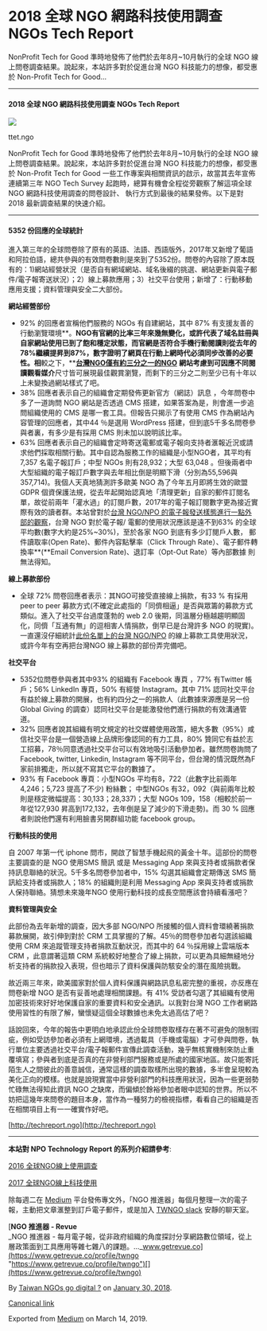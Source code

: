 2018 全球 NGO 網路科技使用調查 NGOs Tech Report
=====================================

NonProfit Tech for Good 準時地發佈了他們於去年8月~10月執行的全球 NGO 線上問卷調查結果。說起來，本站許多對於促進台灣 NGO 科技能力的想像，都受惠於 Non-Profit Tech for Good…

* * *

#### 2018 全球 NGO 網路科技使用調查 NGOs Tech Report

![](https://cdn-images-1.medium.com/max/800/1*D67Oyq9vrgIqkzI587KSLQ.png)

ttet.ngo

NonProfit Tech for Good 準時地發佈了他們於去年8月~10月執行的全球 NGO 線上問卷調查結果。說起來，本站許多對於促進台灣 NGO 科技能力的想像，都受惠於 Non-Profit Tech for Good 一些工作專案與相關資訊的啟示，故當其去年宣佈連續第三年 NGO Tech Survey 起跑時，總算有機會全程從旁觀察了解這項全球 NGO 網路科技使用調查的問卷設計、 執行方式到最後的結果發佈。以下是對 2018 最新調查結果的快速介紹。

* * *

#### 5352 份回應的全球統計

進入第三年的全球問卷除了原有的英語、法語、西語版外，2017年又新增了葡語和阿拉伯語，總共參與的有效問卷數則是來到了5352份。問卷的內容除了原本既有的：1)網站經營狀況（是否自有網域網站、域名後綴的挑選、網站更新與電子郵件/電子報寄送狀況）；2）線上募款應用；3）社交平台使用；新增了：行動移動應用支援；資料管理與安全二大部份。

**網站經營部份**

*   92% 的回應者宣稱他們服務的 NGOs 有自建網站，其中 87% 有支援友善的行動瀏覽環境**。**NGO有官網的比率三年來幾無變化，或許代表了域名註冊與自家網站使用已到了飽和穩定狀態，而官網是否符合手機行動閱讀則從去年的78%繼續提昇到87%，數字證明了網頁在行動上網時代必須同步改善的必要性。相**較之下，**[**台灣NGO僅有約三分之一的NGO**](https://medium.twngo.xyz/ngo-website-refine-5d9dabb16709) **網站考慮到可因應不同閱讀觀看媒介**尺寸皆可展現最佳觀賞瀏覽，而剩下的三分之二則至少已有十年以上未變換過網站樣式了吧。
*   38% 回應者表示自己的組織會定期發佈更新官方（網誌）訊息 ，今年問卷中多了一道詢問 NGO 網站是否透過 CMS 搭建，如果答案為是，則會進一步追問組織使用的 CMS 是哪一套工具。但報告只揭示了有使用 CMS 作為網站內容管理的回應者，其中44 ％是選用 WordPress 搭建，但到底5千多名問卷參與者裏，有多少是有採用 CMS 則未加以說明該比率。
*   63% 回應者表示自己的組織會定時寄送電郵或電子報向支持者滙報近況或請求他們採取相關行動。其中自認為服務工作的組織是小型NGO者，其平均有 7,357 名電子報訂戶；中型 NGOs 則有28,932；大型 63,048 。但後兩者中大型組織的電子報訂戶數字與去年相比倒是明顯下滑（分別為55,596與357,714)。我個人天真地猜測許多歐美 NGO 為了今年五月即將生效的歐盟 GDPR 個資保護法規，從去年起開始認真地「清理更新」自家的郵件訂閱名單，故從前兩年「灌水過」的訂閱戶數，2017年的電子報訂閱數字更為接近實際有效的讀者群。本站曾對於[台灣 NGO/NPO 的電子報發送樣態進行一點外部的觀察](https://medium.twngo.xyz/%E9%9B%BB%E5%AD%90%E5%A0%B1%E5%85%A7%E5%AE%B9%E8%A6%8F%E5%8A%83%E8%88%87%E5%8F%B0%E7%81%A3-ngo-%E9%9B%BB%E5%AD%90%E5%A0%B1%E5%88%9D%E6%9E%90-b77de17230e5)，台灣 NGO 對於電子報/ 電郵的使用狀況應該是遠不到63% 的全球平均數(數字大約是25%~30%)，至於各家 NGO 到底有多少訂閱戶人數， 郵件讀取率(Open Rate)、郵件內容點擊率（Click Through Rate）、電子郵件轉換率**(**Email Conversion Rate)、退訂率（Opt-Out Rate）等內部數據 則無法得知。

**線上募款部份**

*   全球 72% 問卷回應者表示：其NGO可接受直接線上捐款，有33 % 有採用peer to peer 募款方式(不確定此處指的「同儕相逼」是否與眾籌的募款方式類似。進入了社交平台過度蓬勃的 web 2.0 後期，同溫層分極越趨明顯固化，同儕「互通有無」的逗相害人情捐款，倒早已是台灣許多 NGO 的現實)。一直還沒仔細統計[此份名單上的台灣 NGO/NPO](https://docs.google.com/spreadsheets/d/1BIPwaKGYTH_lwXFSKJi8P61Yaz1dKn9iO_UG5IWdu6M/edit?usp=sharing) 的線上募款工具使用狀況，或許今年有空再把台灣NGO 線上募款的部份弄完備吧。

**社交平台**

*   5352位問卷參與者其中93% 的組織有 Facebook 專頁 ，77% 有Twitter 帳戶；56% LinkedIn 專頁，50% 有經營 Instagram。其中 71% 認同社交平台有益於線上募款的開展，也有約四分之一的捐款人（此數據來源應是另一份 Global Giving 的調查）認同社交平台是能激發他們進行捐款的有效溝通管道。
*   32% 回應者說其組織有明文規定的社交媒體使用政策，絕大多數（95%）咸信社交平台是一個營造線上品牌形像認同的有力工具，80% 贊同它有益於志工招募，78％同意透過社交平台可以有效地吸引活動參加者。雖然問卷詢問了 Facebook, twitter, Linkedin, Instagram 等不同平台，但台灣的情況既然為F家前排獨走，所以就不寫其它平台的數據了。
*   93% 有 Facebook 專頁：小型NGOs 平均有8，722（此數字比前兩年4,246；5,723 提高了不少) 粉絲數； 中型NGOs 有32，092（與前兩年比較則是穩定微幅提高：30,133；28,337)；大型 NGOs 109，158（相較於前一年從127,930 昇高到172,132，去年倒是呈了減少的下滑走勢)。而 30 % 回應者則說他們還有利用臉書另開群組功能 facebook group。

**行動科技的使用**

自 2007 年第一代 iphone 問市，開啟了智慧手機起飛的黃金十年。這部份的問卷主要調查的是 NGO 使用SMS 簡訊 或是 Messaging App 來與支持者或捐款者保持訊息聯絡的狀況。5千多名問卷參加者中，15% 勾選其組織會定期傳送 SMS 簡訊給支持者或捐款人；18% 的組織則是利用 Messaging App 來與支持者或捐款人保持聯絡。猜想未來幾年NGO 使用行動科技的成長空間應該會持續看漲吧？

**資料管理與安全**

此部份為去年新增的調查，因大多部 NGO/NPO 所接觸的個人資料會環繞著捐款募款展開，故引伸到對於 CRM 工具掌握的了解。45％的問卷參加者勾選該組織使用 CRM 來追蹤管理支持者捐款互動狀況，而其中的 64 ％採用線上雲端版本 CRM ，此意謂著這類 CRM 系統較好地整合了線上捐款，可以更為具細無縫地分析支持者的捐款投入表現，但也暗示了資料保護與防駭安全的潛在風險挑戰。

故近兩三年來，歐美國家對於個人資料保護與網路訊息私密完整的重視，亦反應在問卷新增 NGO 是否有妥善地處理相關課題。有 41% 受訪者勾選了其組織有使用加密技術來好好地保護自家的重要資料和安全通訊。以我對台灣 NGO 工作者網路使用習性的有限了解，蠻懷疑這個全球數據也未免太過高估了吧？

話說回來，今年的報告中更明白地承認此份全球問卷取樣存在著不可避免的限制瑕疵，例如受訪參加者必須有上網環境，透過載具（手機或電腦）才可參與問卷，執行單位主要透過社交平台/電子報郵件宣傳此調查活動，幾乎無核實機制來防止重覆填寫；參與者到底是否真的在非營利部門服務或是所處的國家地區。故只能寄託陌生人之間彼此的善意誠信，通常這樣的調查取樣所出現的數據，多半會呈現較為美化正向的模樣。也就是說現實當中非營利部門的科技應用狀況，因為一些更弱勢忙碌無法得知此資訊 NGO 之缺席，而偏傾於餘裕參加者眼中認知的世界。所以不妨把這幾年來問卷的題目本身，當作為一種努力的檢視指標，看看自己的組織是否在相關項目上有一一確實作好吧。

[http://techreport.ngo](http://techreport.ngo)

* * *

**本站對 NPO Technology Report 的系列介紹請參考**:

[2016 全球NGO線上使用調查](https://medium.twngo.xyz/2016%E5%85%A8%E7%90%83ngo%E7%B7%9A%E4%B8%8A%E4%BD%BF%E7%94%A8%E8%AA%BF%E6%9F%A5-310c034c4989)

[2017 全球NGO線上科技使用](https://medium.com/@NGOnewsTW/nonprofit-tech-for-good-d2017-%E5%85%A8%E7%90%83ngo%E7%B7%9A%E4%B8%8A%E7%A7%91%E6%8A%80%E4%BD%BF%E7%94%A8-519610e004d3)

除每週二在 [Medium](https://medium.twngo.xyz) 平台發佈專文外，「NGO 推進器」每個月整理一次的電子報，主動把文章滙整到訂戶電子郵件，或是加入 [TWNGO slack](http://to.twngo.xyz/2tHrRtj) 安靜的聊天室。

[**NGO 推進器 - Revue**  
_NGO 推進器 - 每月電子報，從非政府組織的角度探討分享網路數位領域，從上層政策面到工具應用等雜七雜八的課題。..._www.getrevue.co](https://www.getrevue.co/profile/twngo "https://www.getrevue.co/profile/twngo")[](https://www.getrevue.co/profile/twngo)

By [Taiwan NGOs go digital ?](https://medium.com/@twngo) on [January 30, 2018](https://medium.com/p/f3ba7259bc79).

[Canonical link](https://medium.com/@twngo/npo-tech-report-f3ba7259bc79)

Exported from [Medium](https://medium.com) on March 14, 2019.